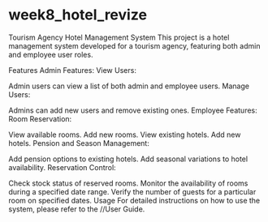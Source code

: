 # week8_hotel_revize
Tourism Agency Hotel Management System This project is a hotel management system developed for a tourism agency, featuring both admin and employee user roles.

Features Admin Features: View Users:

Admin users can view a list of both admin and employee users. Manage Users:

Admins can add new users and remove existing ones. Employee Features: Room Reservation:

View available rooms. Add new rooms. View existing hotels. Add new hotels. Pension and Season Management:

Add pension options to existing hotels. Add seasonal variations to hotel availability. Reservation Control:

Check stock status of reserved rooms. Monitor the availability of rooms during a specified date range. Verify the number of guests for a particular room on specified dates. Usage For detailed instructions on how to use the system, please refer to the //User Guide.
